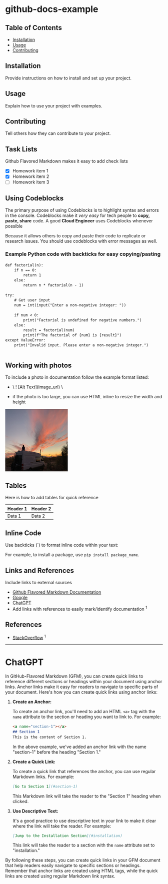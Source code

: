 # github-docs-example

## Table of Contents
- [Installation](#installation)
- [Usage](#usage)
- [Contributing](#contributing)

## Installation
Provide instructions on how to install and set up your project.

## Usage
Explain how to use your project with examples.

## Contributing
Tell others how they can contribute to your project.

## Task Lists
Github Flavored Markdown makes it easy to add check lists

- [x] Homework item 1
- [x] Homework item 2
- [ ] Homework item 3

## Using Codeblocks

The primary purpose of using Codeblocks is to highlight syntax and errors in the console. Codeblocks make it *very easy* for tech people to **copy, paste, share** code. A good  __Cloud Engineer__ uses Codeblocks whenever possible

Because it allows others to copy and paste their code to replicate or research issues. You should use codeblocks with error messages as well. 


### Example Python code with backticks for easy copying/pasting
```
def factorial(n):
    if n == 0:
        return 1
    else:
        return n * factorial(n - 1)

try:
    # Get user input
    num = int(input("Enter a non-negative integer: "))

    if num < 0:
        print("Factorial is undefined for negative numbers.")
    else:
        result = factorial(num)
        print(f"The factorial of {num} is {result}")
except ValueError:
    print("Invalid input. Please enter a non-negative integer.")


```

## Working with photos
To include a photo in documentation follow the example format listed:

-  \ ! \[Alt Text]\(image_url) \

- if the photo is too large, you can use HTML inline to resize the width and height
<img width="200px" src="assets/desert_sunset.jpg" alt="Image" width="300" height="200" />

## Tables
Here is how to add tables for quick reference

| Header 1 | Header 2 |
|----------|----------|
| Data 1   | Data 2   |

## Inline Code
Use backticks (`) to format inline code within your text:

For example, to install a package, use `pip install package_name`.

## Links and References
Include links to external sources
- [Github Flavored Markdown Documentation](https://github.github.com/gfm/)
- [Google](https://google.com/)
- [ChatGPT](https://chatgpt.com/)
- Add links with references to easily mark/identify documentation  <sup>1</sup>

## References
- [StackOverflow](https://stackoverflow.com/) <sup>1</sup>


---


# ChatGPT

In GitHub-Flavored Markdown (GFM), you can create quick links to reference different sections or headings within your document using anchor links. Anchor links make it easy for readers to navigate to specific parts of your document. Here's how you can create quick links using anchor links:

1. **Create an Anchor:**

   To create an anchor link, you'll need to add an HTML `<a>` tag with the `name` attribute to the section or heading you want to link to. For example:

   ```markdown
   <a name="section-1"></a>
   ## Section 1
   This is the content of Section 1.
   ```

   In the above example, we've added an anchor link with the name "section-1" before the heading "Section 1."

2. **Create a Quick Link:**

   To create a quick link that references the anchor, you can use regular Markdown links. For example:

   ```markdown
   [Go to Section 1](#section-1)
   ```

   This Markdown link will take the reader to the "Section 1" heading when clicked.

3. **Use Descriptive Text:**

   It's a good practice to use descriptive text in your link to make it clear where the link will take the reader. For example:

   ```markdown
   [Jump to the Installation Section](#installation)
   ```

   This link will take the reader to a section with the `name` attribute set to "installation."

By following these steps, you can create quick links in your GFM document that help readers easily navigate to specific sections or headings. Remember that anchor links are created using HTML tags, while the quick links are created using regular Markdown link syntax.


